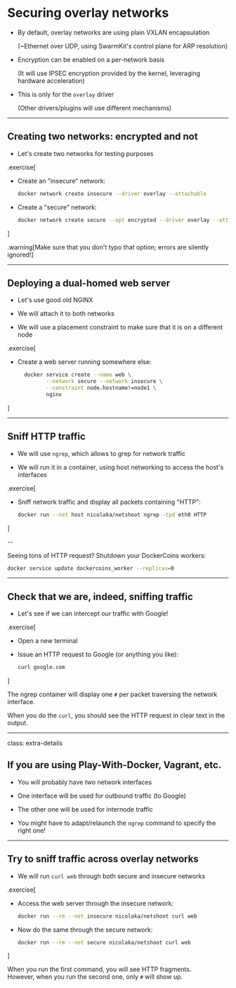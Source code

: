 # Securing overlay networks

- By default, overlay networks are using plain VXLAN encapsulation

  (~Ethernet over UDP, using SwarmKit's control plane for ARP resolution)

- Encryption can be enabled on a per-network basis

  (It will use IPSEC encryption provided by the kernel, leveraging hardware acceleration)

- This is only for the `overlay` driver

  (Other drivers/plugins will use different mechanisms)

---

## Creating two networks: encrypted and not

- Let's create two networks for testing purposes

.exercise[

- Create an "insecure" network:
  ```bash
  docker network create insecure --driver overlay --attachable
  ```

- Create a "secure" network:
  ```bash
  docker network create secure --opt encrypted --driver overlay --attachable
  ```

]

.warning[Make sure that you don't typo that option; errors are silently ignored!]

---

## Deploying a dual-homed web server

- Let's use good old NGINX

- We will attach it to both networks

- We will use a placement constraint to make sure that it is on a different node

.exercise[

- Create a web server running somewhere else:
  ```bash
    docker service create --name web \
           --network secure --network insecure \
           --constraint node.hostname!=node1 \
           nginx
  ```

]

---

## Sniff HTTP traffic

- We will use `ngrep`, which allows to grep for network traffic

- We will run it in a container, using host networking to access the host's interfaces

.exercise[

- Sniff network traffic and display all packets containing "HTTP":
  ```bash
  docker run --net host nicolaka/netshoot ngrep -tpd eth0 HTTP
  ```

<!-- ```wait User-Agent``` -->
<!-- ```keys ^C``` -->

]

--

Seeing tons of HTTP request? Shutdown your DockerCoins workers:
```bash
docker service update dockercoins_worker --replicas=0
```

---

## Check that we are, indeed, sniffing traffic

- Let's see if we can intercept our traffic with Google!

.exercise[

- Open a new terminal

- Issue an HTTP request to Google (or anything you like):
  ```bash
  curl google.com
  ```

]

The ngrep container will display one `#` per packet traversing the network interface.

When you do the `curl`, you should see the HTTP request in clear text in the output.

---

class: extra-details

## If you are using Play-With-Docker, Vagrant, etc.

- You will probably have *two* network interfaces

- One interface will be used for outbound traffic (to Google)

- The other one will be used for internode traffic

- You might have to adapt/relaunch the `ngrep` command to specify the right one!

---

## Try to sniff traffic across overlay networks

- We will run `curl web` through both secure and insecure networks

.exercise[

- Access the web server through the insecure network:
  ```bash
  docker run --rm --net insecure nicolaka/netshoot curl web
  ```

- Now do the same through the secure network:
  ```bash
  docker run --rm --net secure nicolaka/netshoot curl web
  ```

]

When you run the first command, you will see HTTP fragments.
<br/>
However, when you run the second one, only `#` will show up.
